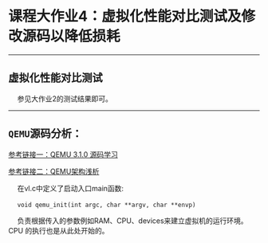 # 课程大作业4：虚拟化性能对比测试及修改源码以降低损耗

---------------------

## 虚拟化性能对比测试

&emsp; 参见大作业2的测试结果即可。

---------------------

## `QEMU`源码分析：

[参考链接一：QEMU 3.1.0 源码学习](https://abelsu7.top/2019/06/04/qemu-src-notes/)

[参考链接二：QEMU架构浅析](https://cloud.tencent.com/developer/article/1521505)

&emsp; 在vl.c中定义了启动入口main函数:

&emsp; `void qemu_init(int argc, char **argv, char **envp)`

&emsp; 负责根据传入的参数例如RAM、CPU、devices来建立虚拟机的运行环境。CPU 的执行也是从此处开始的。
